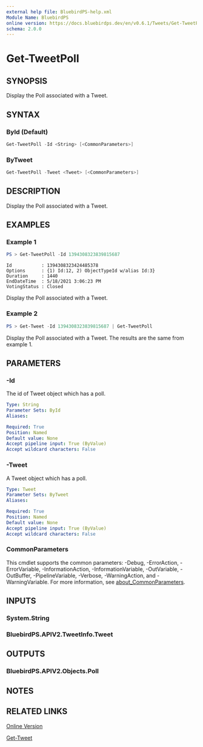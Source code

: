 ```yaml
---
external help file: BluebirdPS-help.xml
Module Name: BluebirdPS
online version: https://docs.bluebirdps.dev/en/v0.6.1/Tweets/Get-TweetPoll
schema: 2.0.0
---
```


# Get-TweetPoll

## SYNOPSIS

Display the Poll associated with a Tweet.

## SYNTAX

### ById (Default)

```powershell
Get-TweetPoll -Id <String> [<CommonParameters>]
```

### ByTweet

```powershell
Get-TweetPoll -Tweet <Tweet> [<CommonParameters>]
```

## DESCRIPTION

Display the Poll associated with a Tweet.

## EXAMPLES

### Example 1

```powershell
PS > Get-TweetPoll -Id 1394308323839815687
```

```text
Id           : 1394308323424485378
Options      : {1) Id:12, 2) ObjectTypeId w/alias Id:3}
Duration     : 1440
EndDateTime  : 5/18/2021 3:06:23 PM
VotingStatus : Closed
```

Display the Poll associated with a Tweet.

### Example 2

```powershell
PS > Get-Tweet -Id 1394308323839815687 | Get-TweetPoll
```

Display the Poll associated with a Tweet.
The results are the same from example 1.

## PARAMETERS

### -Id

The id of Tweet object which has a poll.

```yaml
Type: String
Parameter Sets: ById
Aliases:

Required: True
Position: Named
Default value: None
Accept pipeline input: True (ByValue)
Accept wildcard characters: False
```

### -Tweet

A Tweet object which has a poll.

```yaml
Type: Tweet
Parameter Sets: ByTweet
Aliases:

Required: True
Position: Named
Default value: None
Accept pipeline input: True (ByValue)
Accept wildcard characters: False
```

### CommonParameters

This cmdlet supports the common parameters: -Debug, -ErrorAction, -ErrorVariable, -InformationAction, -InformationVariable, -OutVariable, -OutBuffer, -PipelineVariable, -Verbose, -WarningAction, and -WarningVariable. For more information, see [about_CommonParameters](http://go.microsoft.com/fwlink/?LinkID=113216).

## INPUTS

### System.String

### BluebirdPS.APIV2.TweetInfo.Tweet

## OUTPUTS

### BluebirdPS.APIV2.Objects.Poll

## NOTES

## RELATED LINKS

[Online Version](https://docs.bluebirdps.dev/en/v0.6.1/Tweets/Get-TweetPoll)

[Get-Tweet](https://docs.bluebirdps.dev/en/v0.6.1/Tweets/Get-Tweet)
